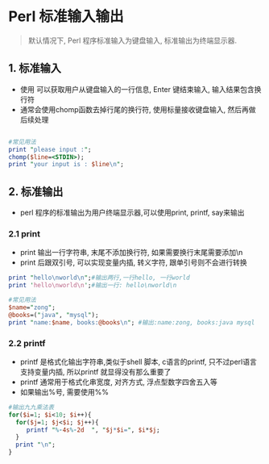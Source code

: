 # Perl 标准输入输出
> 默认情况下, Perl 程序标准输入为键盘输入, 标准输出为终端显示器.


## 1. 标准输入
* 使用<STDIN> 可以获取用户从键盘输入的一行信息, Enter 键结束输入, 输入结果包含换行符
* 通常会使用chomp函数去掉行尾的换行符, 使用标量接收键盘输入, 然后再做后续处理

```perl

#常见用法
print "please input :";
chomp($line=<STDIN>);
print "your input is : $line\n";

```


## 2. 标准输出
* perl 程序的标准输出为用户终端显示器,可以使用print, printf, say来输出

### 2.1 print 
* print 输出一行字符串, 末尾不添加换行符, 如果需要换行末尾需要添加\n
* print 后跟双引号, 可以实现变量内插, 转义字符, 跟单引号则不会进行转换

```perl
print "hello\nworld\n";#输出两行,一行hello, 一行world
print 'hello\nworld\n';#输出一行: hello\nworld\n

#常见用法
$name="zong";
@books=("java", "mysql");
print "name:$name, books:@books\n"; #输出:name:zong, books:java mysql

```

### 2.2 printf 
* printf 是格式化输出字符串,类似于shell 脚本, c语言的printf, 只不过perl语言支持变量内插, 所以printf 就显得没有那么重要了
* printf 通常用于格式化串宽度, 对齐方式, 浮点型数字四舍五入等
* 如果输出%号, 需要使用%%

```perl
#输出九九乘法表
for($i=1; $i<10; $i++){
  for($j=1; $j<$i; $j++){
     printf "%-4s%-2d  ", "$j*$i=", $i*$j;
  }
  print "\n";
}
```














